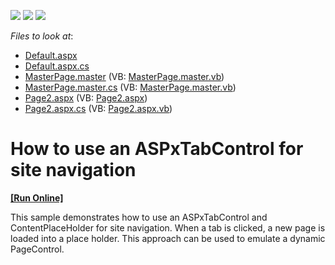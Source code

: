 <!-- default badges list -->
![](https://img.shields.io/endpoint?url=https://codecentral.devexpress.com/api/v1/VersionRange/128565431/13.1.5%2B)
[![](https://img.shields.io/badge/Open_in_DevExpress_Support_Center-FF7200?style=flat-square&logo=DevExpress&logoColor=white)](https://supportcenter.devexpress.com/ticket/details/E1308)
[![](https://img.shields.io/badge/📖_How_to_use_DevExpress_Examples-e9f6fc?style=flat-square)](https://docs.devexpress.com/GeneralInformation/403183)
<!-- default badges end -->
<!-- default file list -->
*Files to look at*:

* [Default.aspx](./CS/WebSite14/Default.aspx)
* [Default.aspx.cs](./CS/WebSite14/Default.aspx.cs)
* [MasterPage.master](./CS/WebSite14/MasterPage.master) (VB: [MasterPage.master.vb](./VB/WebSite14/MasterPage.master.vb))
* [MasterPage.master.cs](./CS/WebSite14/MasterPage.master.cs) (VB: [MasterPage.master.vb](./VB/WebSite14/MasterPage.master.vb))
* [Page2.aspx](./CS/WebSite14/Page2.aspx) (VB: [Page2.aspx](./VB/WebSite14/Page2.aspx))
* [Page2.aspx.cs](./CS/WebSite14/Page2.aspx.cs) (VB: [Page2.aspx.vb](./VB/WebSite14/Page2.aspx.vb))
<!-- default file list end -->
# How to use an ASPxTabControl for site navigation
<!-- run online -->
**[[Run Online]](https://codecentral.devexpress.com/e1308/)**
<!-- run online end -->


<p>This sample demonstrates how to use an ASPxTabControl and ContentPlaceHolder for site navigation. When a tab is clicked, a new page is loaded into a place holder. This approach can be used to emulate a dynamic PageControl.</p>

<br/>


